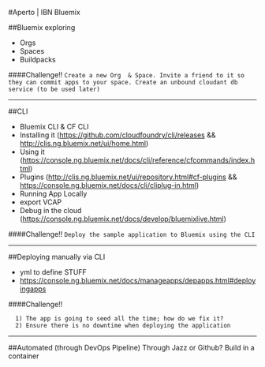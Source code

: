 #Aperto | IBN Bluemix

##Bluemix exploring
 - Orgs
 - Spaces
 - Buildpacks

####Challenge!!
 `Create a new Org  & Space. Invite a friend to it so they can commit apps to your space. Create an unbound cloudant db service (to be used later)`

---
##CLI 
 - Bluemix CLI & CF CLI
 - Installing it (https://github.com/cloudfoundry/cli/releases && http://clis.ng.bluemix.net/ui/home.html)  
 - Using it (https://console.ng.bluemix.net/docs/cli/reference/cfcommands/index.html)
 - Plugins  (http://clis.ng.bluemix.net/ui/repository.html#cf-plugins && https://console.ng.bluemix.net/docs/cli/cliplug-in.html)
 - Running App Locally  
  - export VCAP
 - Debug in the cloud (https://console.ng.bluemix.net/docs/develop/bluemixlive.html) 
 
####Challenge!!
 `Deploy the sample application to Bluemix using the CLI`
 
---
##Deploying manually via CLI
 - yml to define STUFF
 - https://console.ng.bluemix.net/docs/manageapps/depapps.html#deployingapps
 
####Challenge!!
```
  1) The app is going to seed all the time; how do we fix it? 
  2) Ensure there is no downtime when deploying the application
```

---
##Automated (through DevOps Pipeline)
Through Jazz or Github?
Build in a container
